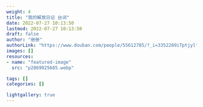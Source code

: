 ```yaml
---
weight: 4
title: "我的解放日记 台词"
date: 2022-07-27 10:13:50
lastmod: 2022-07-27 10:13:50
draft: false
author: "册册"
authorLink: "https://www.douban.com/people/55612785/?_i=3352289iTptjyl"
images: []
resources:
- name: "featured-image"
  src: "p2869925685.webp"

tags: []
categories: []

lightgallery: true
---
```



